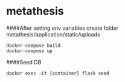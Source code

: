 # metathesis
####After setting env variables
create folder metathesis/application/static/uploads
```
docker-compose build
docker-compose up
```

####Seed DB
```
docker exec -it {container} flask seed
```
